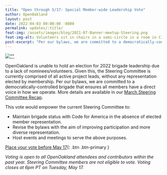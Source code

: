 ```yaml
---
title: "Open through 5/17: Special Member-wide Leadership Vote"
author: OpenOakland
layout: post
date: 2022-04-03 00:00:00 -0800
permalink: updates/:title/
feat-img: /assets/images/blog/2021-07-Banner-meetup-Steering.png
feat-img-alt: Volunteers sit in chairs in a semi-circle in a room in City Hall
post-excerpt: "Per our bylaws, we are committed to a democratically-controlled brigade that ensures all members have a direct voice in how we operate. With no elected leadership currently on the Steering Committee, this vote offers members a voice in our next steps..."
---
```


[![""](/assets/images/blog/2022-05-07-special-vote.png)](https://docs.google.com/forms/d/e/1FAIpQLScfqgSuf9ICxGAohP2-7Zam1zHwN0qCMnSW5ALHg6nyCa7f5w/viewform)

OpenOakland is unable to hold an election for 2022 brigade leadership due to a lack of nominees/volunteers. Given this, the Steering Committee is currently comprised of all active project leads, without any representation elected by membership. Per our bylaws, we are committed to a democratically-controlled brigade that ensures all members have a direct voice in how we operate. More details are available in our [March Steering Committee Recap](/updates/mar-2022-steering-committee-update/).

This vote would empower the current Steering Committee to:

- Maintain brigade status with Code for America in the absence of elected member representation.
- Revise the bylaws with the aim of improving participation and more diverse representation.
- Host events and meetings to serve the above purposes.

[Place your vote before May 17](https://docs.google.com/forms/d/e/1FAIpQLScfqgSuf9ICxGAohP2-7Zam1zHwN0qCMnSW5ALHg6nyCa7f5w/viewform){: .btn .btn-primary }  


_Voting is open to all OpenOakland attendees and contributors within the past year. Steering Committee members are not eligible to vote. Voting closes at 6pm PT on Tuesday, May 17._
